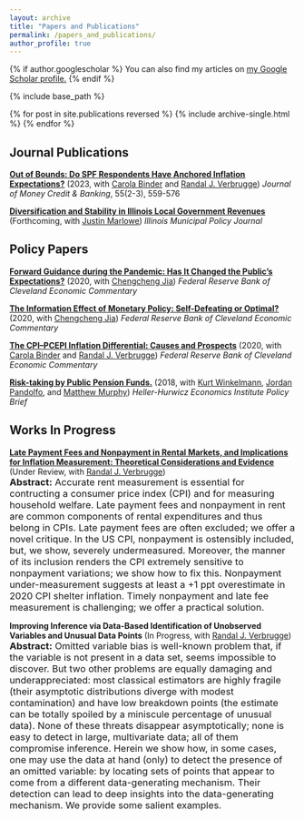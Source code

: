 ```yaml
---
layout: archive
title: "Papers and Publications"
permalink: /papers_and_publications/
author_profile: true
---
```


{% if author.googlescholar %}
  You can also find my articles on <u><a href="{{author.googlescholar}}">my Google Scholar profile</a>.</u>
{% endif %}

{% include base_path %}

{% for post in site.publications reversed %}
  {% include archive-single.html %}
{% endfor %}

## Journal Publications

<a href="https://onlinelibrary.wiley.com/doi/abs/10.1111/jmcb.12968" data-sf-ec-immutable="" data-sf-marked="" target="_blank" rel="noopener"><strong><span style="text-decoration: underline;">Out of Bounds: Do SPF Respondents Have Anchored Inflation Expectations?</span></strong></a> (2023, with <a href="https://carolabinder.sites.haverford.edu/" data-sf-ec-immutable="" data-sf-marked="" target="_blank" rel="noopener"><span style="text-decoration: underline;">Carola Binder</span></a> and <a href="https://www.clevelandfed.org/research/economists/verbrugge-randal-j" data-sf-ec-immutable="" data-sf-marked="" target="_blank" rel="noopener"><span style="text-decoration: underline;">Randal J. Verbrugge</span></a>) *Journal of Money Credit & Banking*, 55(2-3), 559-576

<a href="https://papers.ssrn.com/sol3/papers.cfm?abstract_id=4513420" data-sf-ec-immutable="" data-sf-marked="" target="_blank" rel="noopener"><strong><span style="text-decoration: underline;">Diversification and Stability in Illinois Local Government Revenues</span></strong></a> (Forthcoming, with <a href="https://sites.google.com/site/justinjmarlowe/" data-sf-ec-immutable="" data-sf-marked="" target="_blank" rel="noopener"><span style="text-decoration: underline;">Justin Marlowe</span></a>) *Illinois Municipal Policy Journal*

## Policy Papers

<a href="https://www.clevelandfed.org/publications/economic-commentary/2020/ec-202027-forward-guidance-during-the-pandemic" data-sf-ec-immutable="" data-sf-marked="" target="_blank" rel="noopener"><strong><span style="text-decoration: underline;">Forward Guidance during the Pandemic: Has It Changed the Public’s Expectations?</span></strong></a> (2020, with <a href="https://sites.google.com/site/chengchengjia" data-sf-ec-immutable="" data-sf-marked="" target="_blank" rel="noopener"><span style="text-decoration: underline;">Chengcheng Jia</span></a>) *Federal Reserve Bank of Cleveland Economic Commentary*

<a href="https://www.clevelandfed.org/publications/economic-commentary/2020/ec-202015-info-effect-monetary-policy" data-sf-ec-immutable="" data-sf-marked="" target="_blank" rel="noopener"><strong><span style="text-decoration: underline;">The Information Effect of Monetary Policy: Self-Defeating or Optimal?</span></strong></a> (2020, with <a href="https://sites.google.com/site/chengchengjia" data-sf-ec-immutable="" data-sf-marked="" target="_blank" rel="noopener"><span style="text-decoration: underline;">Chengcheng Jia</span></a>) *Federal Reserve Bank of Cleveland Economic Commentary*

<a href="https://www.clevelandfed.org/publications/economic-commentary/2020/ec-202006-cpi-pcepi-inflation-differential" data-sf-ec-immutable="" data-sf-marked="" target="_blank" rel="noopener"><strong><span style="text-decoration: underline;">The CPI–PCEPI Inflation Differential: Causes and Prospects</span></strong></a> (2020, with <a href="https://carolabinder.sites.haverford.edu/" data-sf-ec-immutable="" data-sf-marked="" target="_blank" rel="noopener"><span style="text-decoration: underline;">Carola Binder</span></a> and <a href="https://www.clevelandfed.org/research/economists/verbrugge-randal-j" data-sf-ec-immutable="" data-sf-marked="" target="_blank" rel="noopener"><span style="text-decoration: underline;">Randal J. Verbrugge</span></a>) *Federal Reserve Bank of Cleveland Economic Commentary*

<a href="https://cla.umn.edu/heller-hurwicz/news/policy-brief-risk-taking-public-pension-funds" data-sf-ec-immutable="" data-sf-marked="" target="_blank" rel="noopener"><strong><span style="text-decoration: underline;">Risk-taking by Public Pension Funds.</span></strong></a> (2018, with <a href="https://navegastrategies.com/about/" data-sf-ec-immutable="" data-sf-marked="" target="_blank" rel="noopener"><span style="text-decoration: underline;">Kurt Winkelmann</span></a>, <a href="https://sites.google.com/a/umn.edu/jordan-pandolfo/" data-sf-ec-immutable="" data-sf-marked="" target="_blank" rel="noopener"><span style="text-decoration: underline;">Jordan Pandolfo</span></a>, and <a href="https://economics.wustl.edu/people/matthew-murphy" data-sf-ec-immutable="" data-sf-marked="" target="_blank" rel="noopener"><span style="text-decoration: underline;">Matthew Murphy</span></a>) *Heller-Hurwicz Economics Institute Policy Brief*

## Works In Progress
<a href="https://www.clevelandfed.org/publications/working-paper/2023/wp-2022r2-late-payment-fees-and-nonpayment-in-rental-markets" data-sf-ec-immutable="" data-sf-marked="" target="_blank" rel="noopener"><strong><span style="text-decoration: underline;">Late Payment Fees and Nonpayment in Rental Markets, and Implications for Inflation Measurement: Theoretical Considerations and Evidence</span></strong></a> (Under Review, with <a href="https://www.clevelandfed.org/research/economists/verbrugge-randal-j" data-sf-ec-immutable="" data-sf-marked="" target="_blank" rel="noopener"><span style="text-decoration: underline;">Randal J. Verbrugge</span></a>) <br>
<span style="color:dark gray;font-weight:400;font-size:16.5px">
**Abstract:** Accurate rent measurement is essential for contructing a consumer price index (CPI) and for measuring household welfare. Late payment fees and nonpayment in rent are common components of rental expenditures and thus belong in CPIs. Late payment fees are often excluded; we offer a novel critique. In the US CPI, nonpayment is ostensibly included, but, we show, severely undermeasured. Moreover, the manner of its inclusion renders the CPI extremely sensitive to nonpayment variations; we show how to fix this. Nonpayment under-measurement suggests at least a +1 ppt overestimate in 2020 CPI shelter inflation. Timely nonpayment and late fee measurement is challenging; we offer a practical solution.
</span>

**Improving Inference via Data-Based Identification of Unobserved Variables and Unusual Data Points** (In Progress, with <a href="https://www.clevelandfed.org/research/economists/verbrugge-randal-j" data-sf-ec-immutable="" data-sf-marked="" target="_blank" rel="noopener"><span style="text-decoration: underline;">Randal J. Verbrugge</span></a>) <br>
<span style="color:dark gray;font-weight:400;font-size:16.5px">
**Abstract:** Omitted variable bias is well-known problem that, if the variable is not present in a data set, seems impossible to discover. But two other problems are equally damaging and underappreciated: most classical estimators are highly fragile (their asymptotic distributions diverge with modest contamination) and have low breakdown points (the estimate can be totally spoiled by a miniscule percentage of unusual data). None of these threats disappear asymptotically; none is easy to detect in large, multivariate data; all of them compromise inference. Herein we show how, in some cases, one may use the data at hand (only) to detect the presence of an omitted variable: by locating sets of points that appear to come from a different data-generating mechanism. Their detection can lead to deep insights into the data-generating mechanism. We provide some salient examples.
</span>
